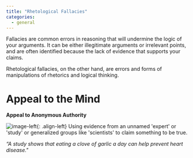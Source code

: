 ```yaml
---
title: "Rhetological Fallacies"
categories:
  - general
---
```


Fallacies are common errors in reasoning that will undermine the logic of your arguments. It can be either illegitimate arguments or irrelevant points, and are often identified because the lack of evidence that supports your claims.

Rhetological fallacies, on the other hand, are errors and forms of manipulations of rhetorics and logical thinking.

# Appeal to the Mind #

**Appeal to Anonymous Authority**

![image-left](http://i.imgur.com/7c19BRS.jpg){: .align-left}
Using evidence from an unnamed 'expert' or 'study' or generalized groups like 'scientists' to claim something to be true.

*“A study shows that eating a clove of garlic a day can help prevent heart disease."*
